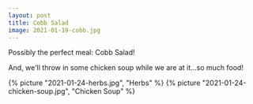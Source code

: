 ```yaml
---
layout: post
title: Cobb Salad
image: 2021-01-19-cobb.jpg
---
```


Possibly the perfect meal: Cobb Salad!

<!--more-->

And, we'll throw in some chicken soup while we are at it...so much food!

{% picture "2021-01-24-herbs.jpg", "Herbs" %}
{% picture "2021-01-24-chicken-soup.jpg", "Chicken Soup" %}


